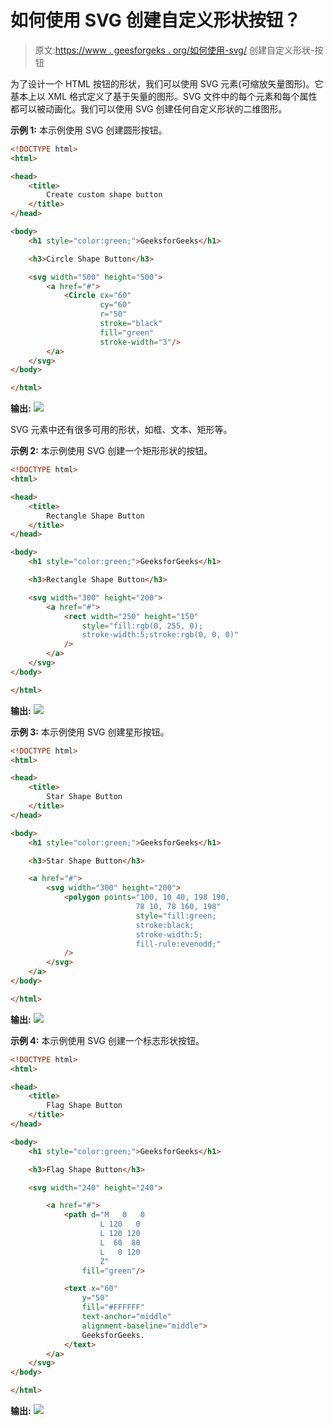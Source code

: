 # 如何使用 SVG 创建自定义形状按钮？

> 原文:[https://www . geesforgeks . org/如何使用-svg/](https://www.geeksforgeeks.org/how-to-create-custom-shape-button-using-svg/) 创建自定义形状-按钮

为了设计一个 HTML 按钮的形状，我们可以使用 SVG 元素(可缩放矢量图形)。它基本上以 XML 格式定义了基于矢量的图形。SVG 文件中的每个元素和每个属性都可以被动画化。我们可以使用 SVG 创建任何自定义形状的二维图形。

**示例 1:** 本示例使用 SVG 创建圆形按钮。

```html
<!DOCTYPE html> 
<html> 

<head> 
    <title> 
        Create custom shape button
    </title> 
</head>

<body>
    <h1 style="color:green;">GeeksforGeeks</h1>

    <h3>Circle Shape Button</h3>

    <svg width="500" height="500">
        <a href="#">
            <Circle cx="60"
                    cy="60"
                    r="50"
                    stroke="black"
                    fill="green"
                    stroke-width="3"/>
        </a>
    </svg>
</body>

</html>
```

**输出:**
![](img/d6136026f74376614d827bb26ccfbcf1.png)

SVG 元素中还有很多可用的形状，如框、文本、矩形等。

**示例 2:** 本示例使用 SVG 创建一个矩形形状的按钮。

```html
<!DOCTYPE html> 
<html> 

<head> 
    <title> 
        Rectangle Shape Button
    </title> 
</head>

<body>
    <h1 style="color:green;">GeeksforGeeks</h1>

    <h3>Rectangle Shape Button</h3>

    <svg width="300" height="200">
        <a href="#">
            <rect width="250" height="150"
                style="fill:rgb(0, 255, 0);
                stroke-width:5;stroke:rgb(0, 0, 0)"
            />
        </a>
    </svg>
</body>

</html>
```

**输出:**
![](img/151f96d175d1e669181bc448c1da66f0.png)

**示例 3:** 本示例使用 SVG 创建星形按钮。

```html
<!DOCTYPE html> 
<html> 

<head> 
    <title> 
        Star Shape Button
    </title> 
</head>

<body>
    <h1 style="color:green;">GeeksforGeeks</h1>

    <h3>Star Shape Button</h3>

    <a href="#">
        <svg width="300" height="200">
            <polygon points="100, 10 40, 198 190,
                            78 10, 78 160, 198"
                            style="fill:green;
                            stroke:black;
                            stroke-width:5;
                            fill-rule:evenodd;"
            />
        </svg>
    </a>
</body>

</html>
```

**输出:**
![](img/1afb49410f0f18828024d24f379a23b6.png)

**示例 4:** 本示例使用 SVG 创建一个标志形状按钮。

```html
<!DOCTYPE html> 
<html> 

<head> 
    <title> 
        Flag Shape Button
    </title> 
</head>

<body>
    <h1 style="color:green;">GeeksforGeeks</h1>

    <h3>Flag Shape Button</h3>

    <svg width="240" height="240">

        <a href="#">
            <path d="M   0   0
                    L 120   0
                    L 120 120
                    L  60  80
                    L   0 120
                    Z"
                fill="green"/>

            <text x="60"
                y="50"
                fill="#FFFFFF"
                text-anchor="middle"
                alignment-baseline="middle">
                GeeksforGeeks.
            </text>
        </a>
    </svg>
</body>

</html>
```

**输出:**
![](img/eb438e7b48b7263ef32b80e55cf32c64.png)